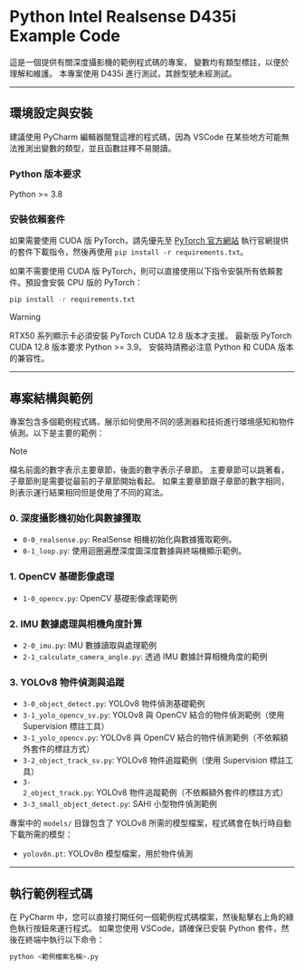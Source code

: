 # Python Intel Realsense D435i Example Code

這是一個提供有關深度攝影機的範例程式碼的專案，
變數均有類型標註，以便於理解和維護。
本專案使用 D435i 進行測試，其餘型號未經測試。

---

## 環境設定與安裝

建議使用 PyCharm 編輯器閱覽這裡的程式碼，因為 VSCode 在某些地方可能無法推測出變數的類型，並且函數註釋不易閱讀。

### Python 版本要求

Python >= 3.8

### 安裝依賴套件

如果需要使用 CUDA 版 PyTorch，請先優先至 [PyTorch 官方網站](https://pytorch.org/get-started/locally/) 執行官網提供的套件下載指令，然後再使用
`pip install -r requirements.txt`。

如果不需要使用 CUDA 版 PyTorch，則可以直接使用以下指令安裝所有依賴套件。預設會安裝 CPU 版的 PyTorch：

```bash
pip install -r requirements.txt
```

> [!WARNING]
> RTX50 系列顯示卡必須安裝 PyTorch CUDA 12.8 版本才支援。
> 最新版 PyTorch CUDA 12.8 版本要求 Python >= 3.9。
> 安裝時請務必注意 Python 和 CUDA 版本的兼容性。

---

## 專案結構與範例

專案包含多個範例程式碼，展示如何使用不同的感測器和技術進行環境感知和物件偵測。以下是主要的範例：
> [!NOTE]
> 檔名前面的數字表示主要章節，後面的數字表示子章節。
> 主要章節可以跳著看，子章節則是需要從最前的子章節開始看起。
> 如果主要章節跟子章節的數字相同，則表示運行結果相同但是使用了不同的寫法。

### 0. 深度攝影機初始化與數據獲取
- `0-0_realsense.py`: RealSense 相機初始化與數據獲取範例。
- `0-1_loop.py`: 使用迴圈遍歷深度圖深度數據與終端機顯示範例。

### 1. OpenCV 基礎影像處理
- `1-0_opencv.py`: OpenCV 基礎影像處理範例

### 2. IMU 數據處理與相機角度計算
- `2-0_imu.py`: IMU 數據讀取與處理範例
- `2-1_calculate_camera_angle.py`: 透過 IMU 數據計算相機角度的範例

### 3. YOLOv8 物件偵測與追蹤
- `3-0_object_detect.py`: YOLOv8 物件偵測基礎範例
- `3-1_yolo_opencv_sv.py`: YOLOv8 與 OpenCV 結合的物件偵測範例（使用 Supervision 標註工具）
- `3-1_yolo_opencv.py`: YOLOv8 與 OpenCV 結合的物件偵測範例（不依賴額外套件的標註方式）
- `3-2_object_track_sv.py`: YOLOv8 物件追蹤範例（使用 Supervision 標註工具）
- `3-2_object_track.py`: YOLOv8 物件追蹤範例（不依賴額外套件的標註方式）
- `3-3_small_object_detect.py`: SAHI 小型物件偵測範例

專案中的 `models/` 目錄包含了 YOLOv8 所需的模型檔案，程式碼會在執行時自動下載所需的模型：

- `yolov8n.pt`: YOLOv8n 模型檔案，用於物件偵測

---

## 執行範例程式碼

在 PyCharm 中，您可以直接打開任何一個範例程式碼檔案，然後點擊右上角的綠色執行按鈕來運行程式。
如果您使用 VSCode，請確保已安裝 Python 套件，然後在終端中執行以下命令：

```bash
python <範例檔案名稱>.py
```
